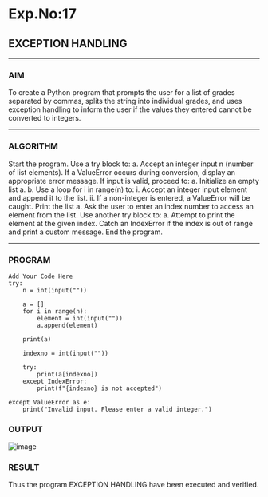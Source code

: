 # Exp.No:17  
## EXCEPTION HANDLING

---

### AIM  
To create a Python program that prompts the user for a list of grades separated by commas, splits the string into individual grades, and uses exception handling to inform the user if the values they entered cannot be converted to integers.

---

### ALGORITHM

Start the program.
Use a try block to:
a. Accept an integer input n (number of list elements).
If a ValueError occurs during conversion, display an appropriate error message.
If input is valid, proceed to:
a. Initialize an empty list a.
b. Use a loop for i in range(n) to:
i. Accept an integer input element and append it to the list.
ii. If a non-integer is entered, a ValueError will be caught.
Print the list a.
Ask the user to enter an index number to access an element from the list.
Use another try block to:
a. Attempt to print the element at the given index.
Catch an IndexError if the index is out of range and print a custom message.
End the program.

---

### PROGRAM

```
Add Your Code Here
try:
    n = int(input(""))
    
    a = []
    for i in range(n):
        element = int(input(""))
        a.append(element)
    
    print(a)
    
    indexno = int(input(""))
    
    try:
        print(a[indexno])
    except IndexError:
        print(f"{indexno} is not accepted")
    
except ValueError as e:
    print("Invalid input. Please enter a valid integer.")

```

### OUTPUT
![image](https://github.com/user-attachments/assets/a0d49975-c1b9-4b8a-a335-2405488718c2)

### RESULT
Thus the program EXCEPTION HANDLING have been executed and verified.
